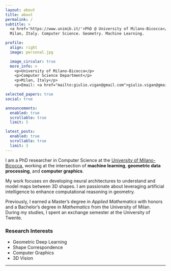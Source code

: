 ```yaml
---
layout: about
title: about
permalink: /
subtitle: >
  <a href='https://www.unimib.it/'>PhD @ University of Milano-Bicocca</a>. 
  Milan, Italy. Computer Science. Geometry. Machine Learning.

profile:
  align: right
  image: personal.jpg

  image_circular: true
  more_info: >
    <p>University of Milano-Bicocca</p>
    <p>Computer Science Department</p>
    <p>Milan, Italy</p>
    <p>Email: <a href="mailto:giulio.vigan@gmail.com">giulio.vigan@gmail.com</a></p>

selected_papers: true
social: true

announcements:
  enabled: true
  scrollable: true
  limit: 5

latest_posts:
  enabled: true
  scrollable: true
  limit: 3
---
```


I am a PhD researcher in Computer Science at the [University of Milano-Bicocca](https://www.unimib.it/), working at the intersection of **machine learning**, **geometric data processing**, and **computer graphics**. 

My work focuses on developing neural architectures to understand and model maps between 3D shapes. I am passionate about leveraging artificial intelligence to enhance computational reasoning in geometry. 

Previously, I earned a Master’s degree in *Applied Mathematics* with honors and a Bachelor’s degree in *Mathematics* from the University of Milan. During my studies, I spent an exchange semester at the University of Twente.

### Research Interests
- Geometric Deep Learning
- Shape Correspondence
- Computer Graphics
- 3D Vision
---
